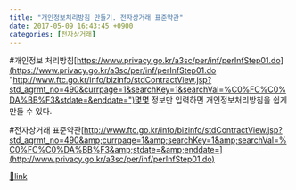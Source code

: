 ```yaml
---
title: "개인정보처리방침 만들기. 전자상거래 표준약관"
date: 2017-05-09 16:43:45 +0900
categories: [전자상거래]
---
```


#개인정보 처리방침[https://www.privacy.go.kr/a3sc/per/inf/perInfStep01.do](https://www.privacy.go.kr/a3sc/per/inf/perInfStep01.do "http://www.ftc.go.kr/info/bizinfo/stdContractView.jsp?std_agrmt_no=490&currpage=1&searchKey=1&searchVal=%C0%FC%C0%DA%BB%F3&stdate=&enddate=")몇몇 정보만 입력하면 개인정보처리방침을 쉽게 만들 수 있다.  
  
  
  
#전자상거래 표준약관[http://www.ftc.go.kr/info/bizinfo/stdContractView.jsp?std_agrmt_no=490&amp;currpage=1&amp;searchKey=1&amp;searchVal=%C0%FC%C0%DA%BB%F3&amp;stdate=&amp;enddate=](http://www.privacy.go.kr/a3sc/per/inf/perInfStep01.do)  



[🔗link](http://www.mins01.com/mh/tech/read/1075)